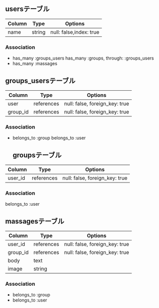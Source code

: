 ## usersテーブル

|Column|Type|Options|
|------|----|-------|
|name|string|null: false,index: true|

### Association
- has_many :groups_users
  has_many :groups, through: :groups_users
- has_many :massages


## groups_usersテーブル

|Column|Type|Options|
|------|----|-------|
|user|references|null: false, foreign_key: true|
|group_id|references|null: false, foreign_key: true|

### Association
- belongs_to :group
  belongs_to :user

  ## groupsテーブル

|Column|Type|Options|
|------|----|-------|
|user_id|references|null: false, foreign_key: true|

### Association
  belongs_to :user

## massagesテーブル

|Column|Type|Options|
|------|----|-------|
|user_id|references|null: false, foreign_key: true|
|group_id|references|null: false, foreign_key: true|
|body|text||
|image|string||

### Association
- belongs_to :group
- belongs_to :user